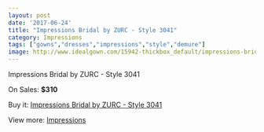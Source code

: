 ```yaml
---
layout: post
date: '2017-06-24'
title: "Impressions Bridal by ZURC - Style 3041"
category: Impressions
tags: ["gowns","dresses","impressions","style","demure"]
image: http://www.idealgown.com/15942-thickbox_default/impressions-bridal-by-zurc-style-3041.jpg
---
```

Impressions Bridal by ZURC - Style 3041

On Sales: **$310**
<a href="https://www.idealgown.com/en/impressions/6372-impressions-bridal-by-zurc-style-3041.html"><amp-img layout="responsive" width="600" height="600" src="//www.idealgown.com/15942-thickbox_default/impressions-bridal-by-zurc-style-3041.jpg" alt="Impressions Bridal by ZURC - Style 3041 0" /></a>
<a href="https://www.idealgown.com/en/impressions/6372-impressions-bridal-by-zurc-style-3041.html"><amp-img layout="responsive" width="600" height="600" src="//www.idealgown.com/15944-thickbox_default/impressions-bridal-by-zurc-style-3041.jpg" alt="Impressions Bridal by ZURC - Style 3041 1" /></a>
<a href="https://www.idealgown.com/en/impressions/6372-impressions-bridal-by-zurc-style-3041.html"><amp-img layout="responsive" width="600" height="600" src="//www.idealgown.com/15943-thickbox_default/impressions-bridal-by-zurc-style-3041.jpg" alt="Impressions Bridal by ZURC - Style 3041 2" /></a>

Buy it: [Impressions Bridal by ZURC - Style 3041](https://www.idealgown.com/en/impressions/6372-impressions-bridal-by-zurc-style-3041.html "Impressions Bridal by ZURC - Style 3041")

View more: [Impressions](https://www.idealgown.com/en/91-impressions "Impressions")